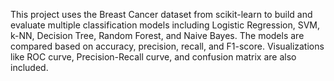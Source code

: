 This project uses the Breast Cancer dataset from scikit-learn to build and evaluate multiple classification models including Logistic Regression, SVM, k-NN, Decision Tree, Random Forest, and Naive Bayes. The models are compared based on accuracy, precision, recall, and F1-score. Visualizations like ROC curve, Precision-Recall curve, and confusion matrix are also included.
